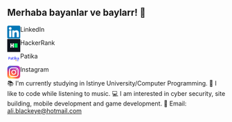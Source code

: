 ## Merhaba bayanlar ve baylarr! 👋 

[<img align="left" alt="LinkedIn" width="30" height="30" src="https://raw.githubusercontent.com/aliblackeye/aliblackeye/main/linkedin.png" />]( https://www.linkedin.com/in/ali-karag%C3%B6z-259809225/)
LinkedIn

[<img align="left" alt="HackerRank" width="30" height="30" src="https://raw.githubusercontent.com/aliblackeye/aliblackeye/main/hackerrank.png" />]( https://www.hackerrank.com/ali_blackeye)
HackerRank

[<img align="left" alt="Patika" width="30" height="30" src="https://raw.githubusercontent.com/aliblackeye/aliblackeye/main/patikaLogo.png" />]( https://app.patika.dev/aliblackeye)
Patika

[<img align="left" alt="Instagram" width="30" height="30" src="https://raw.githubusercontent.com/aliblackeye/aliblackeye/main/instagram.png" />]( https://www.instagram.com/aliblackeye/)
Instagram

📚 I'm currently studying in Istinye University/Computer Programming.
🤗 I like to code while listening to music.
💻 I am interested in cyber security, site building, mobile development and game development.
💬 Email: ali.blackeye@hotmail.com
